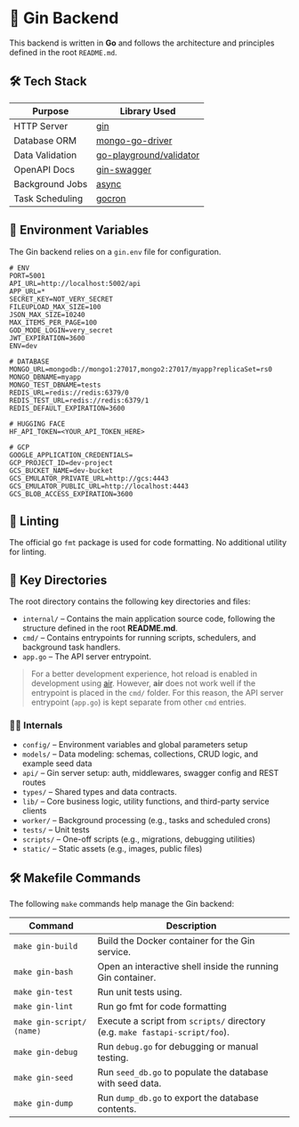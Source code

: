 # 🚀 Gin Backend

This backend is written in **Go** and follows the architecture and principles defined in the root `README.md`.

## 🛠️ Tech Stack

| Purpose         | Library Used                                                          |
| --------------- | --------------------------------------------------------------------- |
| HTTP Server     | [gin](https://github.com/gin-gonic/gin)                               |
| Database ORM    | [mongo-go-driver](https://github.com/mongodb/mongo-go-driver)         |
| Data Validation | [go-playground/validator](https://github.com/go-playground/validator) |
| OpenAPI Docs    | [gin-swagger](github.com/swaggo/gin-swagger)                          |
| Background Jobs | [async](https://github.com/hibiken/asynq)                             |
| Task Scheduling | [gocron](https://github.com/go-co-op/gocron)                          |

## 🔐 Environment Variables

The Gin backend relies on a `gin.env` file for configuration.

```
# ENV
PORT=5001
API_URL=http://localhost:5002/api
APP_URL=*
SECRET_KEY=NOT_VERY_SECRET
FILEUPLOAD_MAX_SIZE=100
JSON_MAX_SIZE=10240
MAX_ITEMS_PER_PAGE=100
GOD_MODE_LOGIN=very_secret
JWT_EXPIRATION=3600
ENV=dev

# DATABASE
MONGO_URL=mongodb://mongo1:27017,mongo2:27017/myapp?replicaSet=rs0
MONGO_DBNAME=myapp
MONGO_TEST_DBNAME=tests
REDIS_URL=redis://redis:6379/0
REDIS_TEST_URL=redis://redis:6379/1
REDIS_DEFAULT_EXPIRATION=3600

# HUGGING FACE
HF_API_TOKEN=<YOUR_API_TOKEN_HERE>

# GCP
GOOGLE_APPLICATION_CREDENTIALS=
GCP_PROJECT_ID=dev-project
GCS_BUCKET_NAME=dev-bucket
GCS_EMULATOR_PRIVATE_URL=http://gcs:4443
GCS_EMULATOR_PUBLIC_URL=http://localhost:4443
GCS_BLOB_ACCESS_EXPIRATION=3600
```

## 🧹 Linting

The official go `fmt` package is used for code formatting. No additional utility for linting.

## 📁 Key Directories

The root directory contains the following key directories and files:

-   `internal/` – Contains the main application source code, following the structure defined in the root **README.md**.
-   `cmd/` – Contains entrypoints for running scripts, schedulers, and background task handlers.
-   `app.go` – The API server entrypoint.

> For a better development experience, hot reload is enabled in development using [air](https://github.com/air-verse/air). However, **air** does not work well if the entrypoint is placed in the `cmd/` folder. For this reason, the API server entrypoint (`app.go`) is kept separate from other `cmd` entries.

### 📁📁 Internals

-   `config/` – Environment variables and global parameters setup
-   `models/` – Data modeling: schemas, collections, CRUD logic, and example seed data
-   `api/` – Gin server setup: auth, middlewares, swagger config and REST routes
-   `types/` – Shared types and data contracts.
-   `lib/` – Core business logic, utility functions, and third-party service clients
-   `worker/` – Background processing (e.g., tasks and scheduled crons)
-   `tests/` – Unit tests
-   `scripts/` – One-off scripts (e.g., migrations, debugging utilities)
-   `static/` – Static assets (e.g., images, public files)

## 🛠️ Makefile Commands

The following `make` commands help manage the Gin backend:

| Command                  | Description                                                                  |
| ------------------------ | ---------------------------------------------------------------------------- |
| `make gin-build`         | Build the Docker container for the Gin service.                              |
| `make gin-bash`          | Open an interactive shell inside the running Gin container.                  |
| `make gin-test`          | Run unit tests using.                                                        |
| `make gin-lint`          | Run go fmt for code formatting                                               |
| `make gin-script/⟨name⟩` | Execute a script from `scripts/` directory (e.g. `make fastapi-script/foo`). |
| `make gin-debug`         | Run `debug.go` for debugging or manual testing.                              |
| `make gin-seed`          | Run `seed_db.go` to populate the database with seed data.                    |
| `make gin-dump`          | Run `dump_db.go` to export the database contents.                            |
